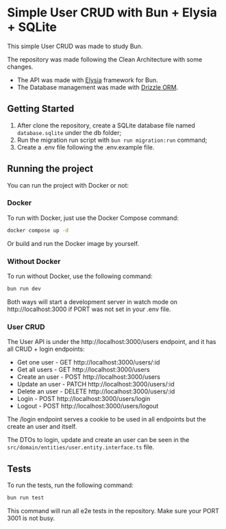 # Simple User CRUD with Bun + Elysia + SQLite

This simple User CRUD was made to study Bun.

The repository was made following the Clean Architecture with some changes.

-   The API was made with [Elysia](https://elysiajs.com/) framework for Bun.
-   The Database management was made with [Drizzle ORM](https://orm.drizzle.team/).

## Getting Started

1. After clone the repository, create a SQLite database file named `database.sqlite` under the db folder;
2. Run the migration run script with `bun run migration:run` command;
3. Create a .env file following the .env.example file.

## Running the project

You can run the project with Docker or not:

### Docker

To run with Docker, just use the Docker Compose command:

```bash
docker compose up -d
```

Or build and run the Docker image by yourself.

### Without Docker

To run without Docker, use the following command:

```bash
bun run dev
```

Both ways will start a development server in watch mode on http://localhost:3000 if PORT was not set in your .env file.

### User CRUD

The User API is under the http://localhost:3000/users endpoint, and it has all CRUD + login endpoints:

-   Get one user - GET http://localhost:3000/users/:id
-   Get all users - GET http://localhost:3000/users
-   Create an user - POST http://localhost:3000/users
-   Update an user - PATCH http://localhost:3000/users/:id
-   Delete an user - DELETE http://localhost:3000/users/:id
-   Login - POST http://localhost:3000/users/login
-   Logout - POST http://localhost:3000/users/logout

The /login endpoint serves a cookie to be used in all endpoints but the create an user and itself.

The DTOs to login, update and create an user can be seen in the `src/domain/entities/user.entity.interface.ts` file.

## Tests

To run the tests, run the following command:

```bash
bun run test
```

This command will run all e2e tests in the repository. Make sure your PORT 3001 is not busy.
